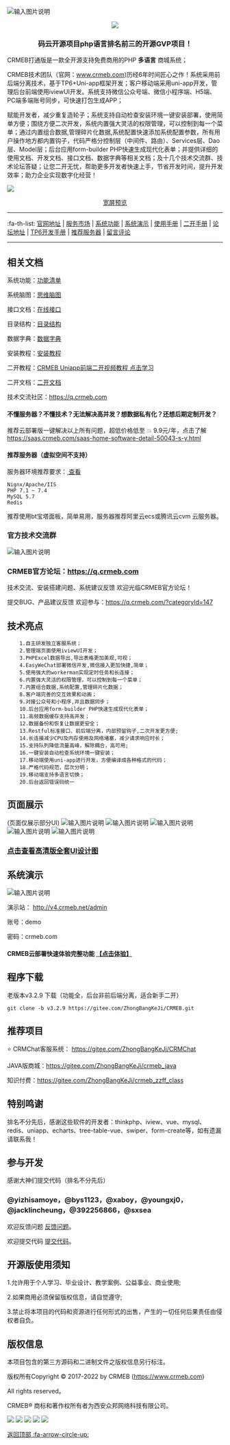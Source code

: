 ![输入图片说明](readme/pic/gitee.jpg)
<p align="center" >
    <img src="https://images.gitee.com/uploads/images/2021/1109/164354_0aafe3d2_892944.gif" />
</p>

<h3 align="center"> 码云开源项目php语言排名前三的开源GVP项目！</h3> 

 

 CRMEB打通版是一款全开源支持免费商用的PHP **多语言** 商城系统；
 
 CRMEB技术团队（官网：www.crmeb.com)历经6年时间匠心之作！系统采用前后端分离技术，基于TP6+Uni-app框架开发；客户移动端采用uni-app开发，管理后台前端使用iviewUI开发。系统支持微信公众号端、微信小程序端、H5端、PC端多端账号同步，可快速打包生成APP；
 
 赋能开发者，减少重复造轮子；系统支持自动检查安装环境一键安装部署，使用简单方便；围绕方便二次开发，系统内置强大灵活的权限管理，可以控制到每一个菜单；通过内置组合数据,管理碎片化数据,系统配置快速添加系统配置参数，所有用户操作地方都内置钩子，代码严格分控制层（中间件、路由）、Services层、Dao层、Model层；后台应用form-builder PHP快速生成现代化表单；并提供详细的使用文档、开发文档、接口文档、数据字典等相关文档；及十几个技术交流群、技术论坛答疑；让您二开无忧，帮助更多开发者快速上手，节省开发时间，提升开发效率；助力企业实现数字化经营！

[![](readme/pic/zhongqiu.jpg)](https://q.crmeb.com/thread/11954)
<p align="center" >
<a href="https://gitee.com/ZhongBangKeJi/CRMEB/blob/master/README.md"> 宽屏预览 </a>
</p>


- - -

   :fa-th-list:  [官网地址](https://www.crmeb.com)
 | [服务市场](https://s.crmeb.com)
 | [系统功能](https://gitee.com/ZhongBangKeJi/CRMEB#%E7%B3%BB%E7%BB%9F%E5%8A%9F%E8%83%BD)
 | [系统演示](https://gitee.com/ZhongBangKeJi/CRMEB#%E7%B3%BB%E7%BB%9F%E6%BC%94%E7%A4%BA)
 | [使用手册](https://doc.crmeb.com/web/single/crmeb_v4/998)
 | [二开手册](https://gitee.com/ZhongBangKeJi/CRMEB/wikis/%E5%BA%8F%E8%A8%80?sort_id=4100490)
 | [论坛地址](https://q.crmeb.com)
 | [TP6开发手册](https://www.kancloud.cn/manual/thinkphp6_0/content)
 | [推荐服务器](https://promotion.aliyun.com/ntms/yunparter/invite.html?userCode=dligum2z)
 | [留言评论](https://gitee.com/ZhongBangKeJi/CRMEB#%E7%89%88%E6%9D%83%E4%BF%A1%E6%81%AF)
- - -

## 相关文档

系统功能：<a href="https://doc.crmeb.com/web/single/crmeb_v4/1758"  target="_blank">功能清单</a>

系统脑图：<a href="https://doc.crmeb.com/web/single/crmeb_v4/1756"  target="_blank">思维脑图</a>

接口文档：<a href="https://doc.crmeb.com/web/single/crmeb_v4/1760"  target="_blank">在线接口</a>

目录结构：<a href="https://doc.crmeb.com/web/single/crmeb_v4/1129"  target="_blank">目录结构</a>

数据字典：<a href="https://doc.crmeb.com/web/single/crmeb_v4/1130"  target="_blank">数据字典</a>

安装教程：<a href="https://doc.crmeb.com/web/single/crmeb_v4/892"  target="_blank">安装教程</a>

二开教程：<a href="https://ke.qq.com/course/4125326?tuin=5e252c1"  target="_blank">CRMEB Uniapp前端二开视频教程 点击学习</a>

二开文档：<a href="https://gitee.com/ZhongBangKeJi/CRMEB-Min/wikis/%E5%BA%8F%E8%A8%80?sort_id=3303670"  target="_blank">二开文档</a>

技术交流社区：<a href="https://q.crmeb.com"  target="_blank">https://q.crmeb.com

#### 不懂服务器？不懂技术？无法解决高并发？想数据私有化？还想后期定制开发？

推荐云部署版一键解决以上所有问题，超低价格低至 :collision:  9.9元/年，点击了解 https://saas.crmeb.com/saas-home-software-detail-50043-s-y.html

#### 推荐服务器（虚拟空间不支持）

服务器环境推荐要求：<a href="https://promotion.aliyun.com/ntms/yunparter/invite.html?userCode=dligum2z" target="_blank">  查看 </a>

```
Nignx/Apache/IIS
PHP 7.1 ~ 7.4 
MySQL 5.7
Redis
```


推荐使用bt宝塔面板，简单易用，服务器推荐阿里云ecs或腾讯云cvm 云服务器。



### 官方技术交流群
![输入图片说明](readme/pic/image.jpg)
### CRMEB官方论坛：https://q.crmeb.com

技术交流、安装搭建问题、系统建议反馈 欢迎光临CRMEB官方论坛！

提交BUG、产品建议反馈  欢迎参与：https://q.crmeb.com/?categoryId=147


## 技术亮点
~~~
    1.自主研发独立客服系统；
    2.管理端页面使用iviewUI开发；
    3.PHPExcel数据导出,导出表格更加美观,可视；
    4.EasyWeChat部署微信开发,微信接入更加快捷,简单；
    5.使用强大的workerman实现定时任务和长连接；
    6.内置强大灵活的权限管理，可以控制到每一个菜单；
    7.内置组合数据,系统配置,管理碎片化数据；
    8.客户端完善的交互效果和动画；
    9.对接公众号和小程序,并且数据同步；
    10.后台应用form-builder PHP快速生成现代化表单；
    11.高频数据缓存支持高并发；
    12.数据备份和恢复让数据更安全；
    13.Restful标准接口、前后端分离，内部预留钩子,二次开发更方便;
    14.长连接减少CPU及内存使用及网络堵塞，减少请求响应时长；
    15.支持队列降低流量高峰，解除耦合，高可用;
    16.一键安装自动检查系统环境一键安装；
    17.移动端使用uni-app进行开发，方便编译成各种格式的代码；
    18.严格代码规范，层次分明；
    19.移动端支持多语言切换；
    20.后台返回错误码统一
~~~

## 页面展示
(页面仅展示部分UI)
![输入图片说明](readme/pic/gitee开源版详情_01.jpg)
![输入图片说明](readme/pic/gitee开源版详情_02.jpg)
![输入图片说明](readme/pic/gitee开源版详情_03.jpg)
![输入图片说明](readme/pic/gitee开源版详情_04.jpg)
![输入图片说明](readme/pic/gitee开源版详情_05.jpg)
### <a href='http://s.crmeb.com/goods_detail/728' target='_blank'>点击查看高清版全套UI设计图</a>


##  系统演示

![输入图片说明](readme/pic/20公众号.jpg)

演示站： http://v4.crmeb.net/admin  

账号：demo  

密码：crmeb.com

####  CRMEB云部署快速体验完整功能 <a href='https://saas.crmeb.com/' target='_blank'>【点击体验】</a>


## 程序下载 

老版本v3.2.9 下载（功能全，后台非前后端分离，适合新手二开）
```
git clone -b v3.2.9 https://gitee.com/ZhongBangKeJi/CRMEB.git
```

## 推荐项目

 :star: CRMChat客服系统： https://gitee.com/ZhongBangKeJi/CRMChat

JAVA版商城：https://gitee.com/ZhongBangKeJi/crmeb_java

知识付费：https://gitee.com/ZhongBangKeJi/crmeb_zzff_class


## 特别鸣谢

排名不分先后，感谢这些软件的开发者：thinkphp、iview、vue、mysql、redis、uniapp、echarts、tree-table-vue、swiper、form-create等，如有遗漏请联系我！

## 参与开发

感谢大神们提交代码（排名不分先后）

### @yizhisamoye，@bys1123，@xaboy，@youngxj0，@jacklincheung，@392256866，@sxsea

欢迎反馈问题 [反馈问题](https://gitee.com/ZhongBangKeJi/CRMEB/issues)。

欢迎提交代码 [提交代码](https://gitee.com/ZhongBangKeJi/CRMEB/pulls)。

## 开源版使用须知

1.允许用于个人学习、毕业设计、教学案例、公益事业、商业使用;

2.如果商用必须保留版权信息，请自觉遵守;

3.禁止将本项目的代码和资源进行任何形式的出售，产生的一切任何后果责任由侵权者自负。

## 版权信息


本项目包含的第三方源码和二进制文件之版权信息另行标注。

版权所有Copyright © 2017-2022 by CRMEB (https://www.crmeb.com)

All rights reserved。

CRMEB® 商标和著作权所有者为西安众邦网络科技有限公司。

![](readme/pic/gitee打通版-横.jpg)
[![](readme/pic/1思维脑图功能清单.jpg)](https://s.crmeb.com/goods_detail/739)
[![](readme/pic/2高清UI设计图.jpg)](https://s.crmeb.com/goods_detail/739)
[![](readme/pic/3前后端接口文档.jpg)](https://s.crmeb.com/goods_detail/739)
[![](readme/pic/4PC端前端模板.jpg)](https://s.crmeb.com/goods_detail/739)

[返回顶部 :fa-arrow-circle-up: ](https://gitee.com/ZhongBangKeJi/CRMEB#%E9%A1%B9%E7%9B%AE%E4%BB%8B%E7%BB%8D)

